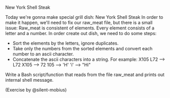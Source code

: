 New York Shell Steak

Today we're gonna make special grill dish: New York Shell Steak
In order to make it happen, we'll need to fix our raw_meat file, but there is a small issue:  Raw_meat is consistent of elements. Every element consists of a letter and a number.
In order create out dish, we need to do some steps:
- Sort the elements by the letters, ignore duplicates.
- Take only the numbers from the sorted elements and convert each number to an ascii character.
- Concatenate the ascii characters into a string.
For example: X105 L72 --> L72 X105 --> 72 105 --> 'H' 'i' --> "Hi"

Write a Bash script/function that reads from the file raw_meat and prints out internal shell message.

(Exercise by @silent-mobius)
